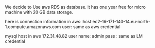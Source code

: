
We decide to Use aws RDS as database.
it has one year free for micro machine with 20 GB data storage. 

here is connection information in aws:
host ec2-16-171-140-14.eu-north-1.compute.amazonaws.com
user: same as aws credential

mysql host in aws 172.31.48.82
user name: admin
pass : same as LM credential
